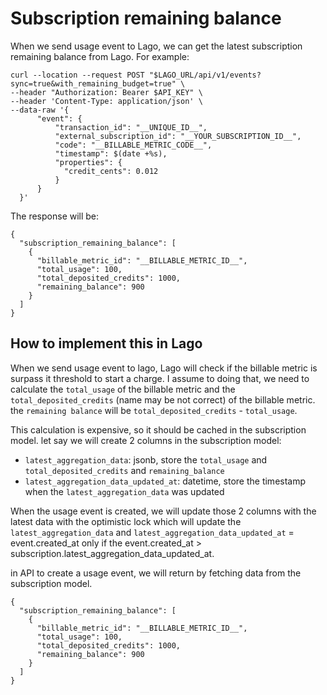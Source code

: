 # Subscription remaining balance


When we send usage event to Lago, we can get the latest subscription remaining balance from Lago. For example:

```
curl --location --request POST "$LAGO_URL/api/v1/events?sync=true&with_remaining_budget=true" \
--header "Authorization: Bearer $API_KEY" \
--header 'Content-Type: application/json' \
--data-raw '{
      "event": {
          "transaction_id": "__UNIQUE_ID__",
          "external_subscription_id": "__YOUR_SUBSCRIPTION_ID__",
          "code": "__BILLABLE_METRIC_CODE__",
          "timestamp": $(date +%s),
          "properties": {
            "credit_cents": 0.012
          }
      }
  }'
```

The response will be:

```
{
  "subscription_remaining_balance": [
    {
      "billable_metric_id": "__BILLABLE_METRIC_ID__",
      "total_usage": 100,
      "total_deposited_credits": 1000,
      "remaining_balance": 900
    }
  ]
}
```

## How to implement this in Lago

When we send usage event to lago, Lago will check if the billable metric is surpass it threshold to start a charge. I assume to doing that, we need to calculate the `total_usage` of the billable metric and the `total_deposited_credits` (name may be not correct) of the billable metric. the `remaining balance` will be `total_deposited_credits` - `total_usage`.

This calculation is expensive, so it should be cached in the subscription model. let say we will create 2 columns in the subscription model:

- `latest_aggregation_data`: jsonb, store the `total_usage` and `total_deposited_credits` and `remaining_balance`
- `latest_aggregation_data_updated_at`: datetime, store the timestamp when the `latest_aggregation_data` was updated

When the usage event is created, we will update those 2 columns with the latest data with the optimistic lock which will update the `latest_aggregation_data` and `latest_aggregation_data_updated_at` = event.created_at only if the event.created_at > subscription.latest_aggregation_data_updated_at.

in API to create a usage event, we will return by fetching data from the subscription model.

```
{
  "subscription_remaining_balance": [
    {
      "billable_metric_id": "__BILLABLE_METRIC_ID__",
      "total_usage": 100,
      "total_deposited_credits": 1000,
      "remaining_balance": 900
    }
  ]
}
```